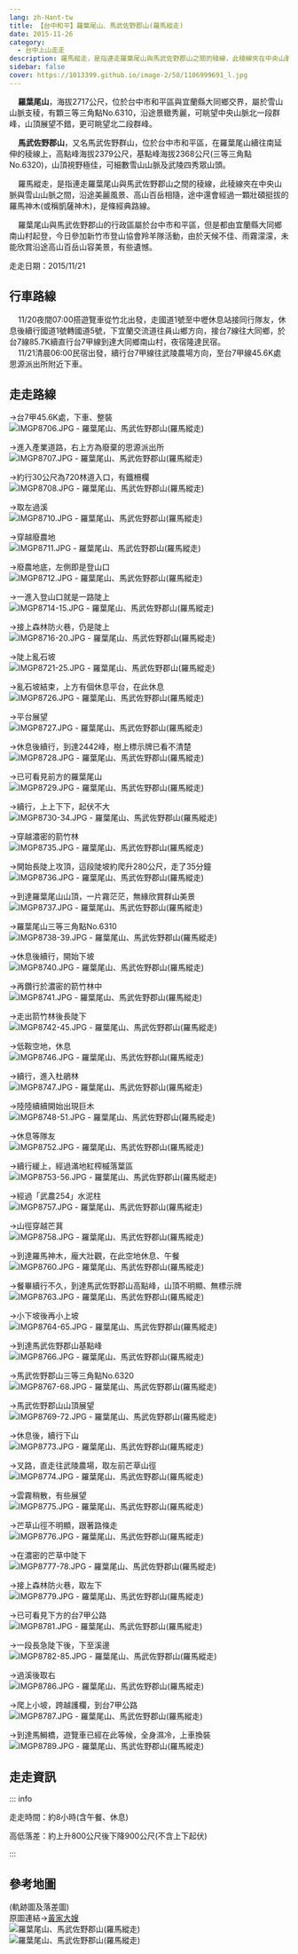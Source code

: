 ```yaml
---
lang: zh-Hant-tw
title: 【台中和平】羅葉尾山、馬武佐野郡山(羅馬縱走)
date: 2015-11-26
category: 
  - 台中上山走走
description: 羅馬縱走，是指連走羅葉尾山與馬武佐野郡山之間的稜線，此稜線夾在中央山脈與雪山山脈之間，沿途美麗風景、高山百岳相隨，途中還會經過一顆壯碩挺拔的羅馬神木(或稱凱薩神木)，是條經典路線。 羅葉尾山與馬武佐野郡山的行政區屬於台中市和平區，但是都由宜蘭縣大同鄉南山村起登，今日參加新竹市登山協會羚羊隊活動，由於天候不佳、雨霧濛濛，未能欣賞沿途高山百岳山容美景，有些遺憾。
sidebar: false
cover: https://1013399.github.io/image-2/58/1106999691_l.jpg
---
```


    **羅葉尾山**，海拔2717公尺，位於台中市和平區與宜蘭縣大同鄉交界，屬於雪山山脈支稜，有顆三等三角點No.6310，沿途景緻秀麗，可眺望中央山脈北一段群峰，山頂展望不錯，更可眺望北二段群峰。  

    **馬武佐野郡山**，又名馬武佐野群山，位於台中市和平區，在羅葉尾山續往南延伸的稜線上，高點峰海拔2379公尺，基點峰海拔2368公尺(三等三角點No.6320)，山頂視野極佳，可細數雪山山脈及武陵四秀眾山頭。  

<!-- more -->

    羅馬縱走，是指連走羅葉尾山與馬武佐野郡山之間的稜線，此稜線夾在中央山脈與雪山山脈之間，沿途美麗風景、高山百岳相隨，途中還會經過一顆壯碩挺拔的羅馬神木(或稱凱薩神木)，是條經典路線。  

    羅葉尾山與馬武佐野郡山的行政區屬於台中市和平區，但是都由宜蘭縣大同鄉南山村起登，今日參加新竹市登山協會羚羊隊活動，由於天候不佳、雨霧濛濛，未能欣賞沿途高山百岳山容美景，有些遺憾。

走走日期：2015/11/21

## 行車路線
    11/20夜間07:00搭遊覽車從竹北出發，走國道1號至中壢休息站接同行隊友，休息後續行國道1號轉國道5號，下宜蘭交流道往員山鄉方向，接台7線往大同鄉，於台7線85.7K續直行台7甲線到達大同鄉南山村，夜宿隆達民宿。  
    11/21清晨06:00民宿出發，續行台7甲線往武陵農場方向，至台7甲線45.6K處思源派出所附近下車。

## 走走路線
→台7甲45.6K處，下車、整裝  
![IMGP8706.JPG - 羅葉尾山、馬武佐野郡山(羅馬縱走)](https://1013399.github.io/image-2/58/1107001467_l.jpg)

→進入產業道路，右上方為廢棄的思源派出所  
![IMGP8707.JPG - 羅葉尾山、馬武佐野郡山(羅馬縱走)](https://1013399.github.io/image-2/58/1106998610_l.jpg)

→約行30公尺為720林道入口，有鐵柵欄  
![IMGP8708.JPG - 羅葉尾山、馬武佐野郡山(羅馬縱走)](https://1013399.github.io/image-2/58/1107001657_l.jpg)

→取左過溪  
![IMGP8710.JPG - 羅葉尾山、馬武佐野郡山(羅馬縱走)](https://1013399.github.io/image-2/58/1106997298_l.jpg)

→穿越廢農地  
![IMGP8711.JPG - 羅葉尾山、馬武佐野郡山(羅馬縱走)](https://1013399.github.io/image-2/58/1106999279_l.jpg)

→廢農地底，左側即是登山口  
![IMGP8712.JPG - 羅葉尾山、馬武佐野郡山(羅馬縱走)](https://1013399.github.io/image-2/58/1106997908_l.jpg)

→一進入登山口就是一路陡上  
![IMGP8714-15.JPG - 羅葉尾山、馬武佐野郡山(羅馬縱走)](https://1013399.github.io/image-2/58/1106999072_l.jpg)

→接上森林防火巷，仍是陡上  
![IMGP8716-20.JPG - 羅葉尾山、馬武佐野郡山(羅馬縱走)](https://1013399.github.io/image-2/58/1107002070_l.jpg)

→陡上亂石坡  
![IMGP8721-25.JPG - 羅葉尾山、馬武佐野郡山(羅馬縱走)](https://1013399.github.io/image-2/58/1107001752_l.jpg)

→亂石坡結束，上方有個休息平台，在此休息  
![IMGP8726.JPG - 羅葉尾山、馬武佐野郡山(羅馬縱走)](https://1013399.github.io/image-2/58/1106997231_l.jpg)

→平台展望  
![IMGP8727.JPG - 羅葉尾山、馬武佐野郡山(羅馬縱走)](https://1013399.github.io/image-2/58/1106999284_l.jpg)

→休息後續行，到達2442峰，樹上標示牌已看不清楚  
![IMGP8728.JPG - 羅葉尾山、馬武佐野郡山(羅馬縱走)](https://1013399.github.io/image-2/58/1106998612_l.jpg)

→已可看見前方的羅葉尾山  
![IMGP8729.JPG - 羅葉尾山、馬武佐野郡山(羅馬縱走)](https://1013399.github.io/image-2/58/1107001659_l.jpg)

→續行，上上下下，起伏不大  
![IMGP8730-34.JPG - 羅葉尾山、馬武佐野郡山(羅馬縱走)](https://1013399.github.io/image-2/58/1107000693_l.jpg)

→穿越濃密的箭竹林  
![IMGP8735.JPG - 羅葉尾山、馬武佐野郡山(羅馬縱走)](https://1013399.github.io/image-2/58/1106999997_l.jpg)

→開始長陡上攻頂，這段陡坡約爬升280公尺，走了35分鐘  
![IMGP8736.JPG - 羅葉尾山、馬武佐野郡山(羅馬縱走)](https://1013399.github.io/image-2/58/1106999867_l.jpg)

→到達羅葉尾山山頂，一片霧茫茫，無緣欣賞群山美景  
![IMGP8737.JPG - 羅葉尾山、馬武佐野郡山(羅馬縱走)](https://1013399.github.io/image-2/58/1107001844_l.jpg)

→羅葉尾山三等三角點No.6310  
![IMGP8738-39.JPG - 羅葉尾山、馬武佐野郡山(羅馬縱走)](https://1013399.github.io/image-2/58/1106998485_l.jpg)

→休息後續行，開始下坡  
![IMGP8740.JPG - 羅葉尾山、馬武佐野郡山(羅馬縱走)](https://1013399.github.io/image-2/58/1107002072_l.jpg)

→再鑽行於濃密的箭竹林中  
![IMGP8741.JPG - 羅葉尾山、馬武佐野郡山(羅馬縱走)](https://1013399.github.io/image-2/58/1107000981_l.jpg)

→走出箭竹林後長陡下  
![IMGP8742-45.JPG - 羅葉尾山、馬武佐野郡山(羅馬縱走)](https://1013399.github.io/image-2/58/1107001192_l.jpg)

→低鞍空地，休息  
![IMGP8746.JPG - 羅葉尾山、馬武佐野郡山(羅馬縱走)](https://1013399.github.io/image-2/58/1107000784_l.jpg)

→續行，進入杜鵑林  
![IMGP8747.JPG - 羅葉尾山、馬武佐野郡山(羅馬縱走)](https://1013399.github.io/image-2/58/1106999999_l.jpg)

→陸陸續續開始出現巨木  
![IMGP8748-51.JPG - 羅葉尾山、馬武佐野郡山(羅馬縱走)](https://1013399.github.io/image-2/58/1107001846_l.jpg)

→休息等隊友  
![IMGP8752.JPG - 羅葉尾山、馬武佐野郡山(羅馬縱走)](https://1013399.github.io/image-2/58/1106998488_l.jpg)

→續行緩上，經過滿地紅榨槭落葉區  
![IMGP8753-56.JPG - 羅葉尾山、馬武佐野郡山(羅馬縱走)](https://1013399.github.io/image-2/58/1107002076_l.jpg)

→經過「武農254」水泥柱  
![IMGP8757.JPG - 羅葉尾山、馬武佐野郡山(羅馬縱走)](https://1013399.github.io/image-2/58/1107002078_l.jpg)

→山徑穿越芒萁  
![IMGP8758.JPG - 羅葉尾山、馬武佐野郡山(羅馬縱走)](https://1013399.github.io/image-2/58/1106999080_l.jpg)

→到達羅馬神木，龐大壯觀，在此空地休息、午餐  
![IMGP8760.JPG - 羅葉尾山、馬武佐野郡山(羅馬縱走)](https://1013399.github.io/image-2/58/1107001962_l.jpg)

→餐畢續行不久，到達馬武佐野郡山高點峰，山頂不明顯、無標示牌  
![IMGP8763.JPG - 羅葉尾山、馬武佐野郡山(羅馬縱走)](https://1013399.github.io/image-2/58/1106999287_l.jpg)

→小下坡後再小上坡  
![IMGP8764-65.JPG - 羅葉尾山、馬武佐野郡山(羅馬縱走)](https://1013399.github.io/image-2/58/1107001849_l.jpg)

→到達馬武佐野郡山基點峰  
![IMGP8766.JPG - 羅葉尾山、馬武佐野郡山(羅馬縱走)](https://1013399.github.io/image-2/58/1107000004_l.jpg)

→馬武佐野郡山三等三角點No.6320  
![IMGP8767-68.JPG - 羅葉尾山、馬武佐野郡山(羅馬縱走)](https://1013399.github.io/image-2/58/1107000005_l.jpg)

→馬武佐野郡山山頂展望  
![IMGP8769-72.JPG - 羅葉尾山、馬武佐野郡山(羅馬縱走)](https://1013399.github.io/image-2/58/1106998493_l.jpg)

→休息後，續行下山  
![IMGP8773.JPG - 羅葉尾山、馬武佐野郡山(羅馬縱走)](https://1013399.github.io/image-2/58/1106999290_l.jpg)

→叉路，直走往武陵農場，取左前芒草山徑  
![IMGP8774.JPG - 羅葉尾山、馬武佐野郡山(羅馬縱走)](https://1013399.github.io/image-2/58/1107000372_l.jpg)

→雲霧稍散，有些展望  
![IMGP8775.JPG - 羅葉尾山、馬武佐野郡山(羅馬縱走)](https://1013399.github.io/image-2/58/1107000702_l.jpg)

→芒草山徑不明顯，跟著路條走  
![IMGP8776.JPG - 羅葉尾山、馬武佐野郡山(羅馬縱走)](https://1013399.github.io/image-2/58/1106999183_l.jpg)

→在濃密的芒草中陡下  
![IMGP8777-78.JPG - 羅葉尾山、馬武佐野郡山(羅馬縱走)](https://1013399.github.io/image-2/58/1107000010_l.jpg)

→接上森林防火巷，取左下  
![IMGP8779.JPG - 羅葉尾山、馬武佐野郡山(羅馬縱走)](https://1013399.github.io/image-2/58/1106999690_l.jpg)

→已可看見下方的台7甲公路  
![IMGP8781.JPG - 羅葉尾山、馬武佐野郡山(羅馬縱走)](https://1013399.github.io/image-2/58/1106999691_l.jpg)

→一段長急陡下後，下至溪邊  
![IMGP8782-85.JPG - 羅葉尾山、馬武佐野郡山(羅馬縱走)](https://1013399.github.io/image-2/58/1107000011_l.jpg)

→過溪後取右  
![IMGP8786.JPG - 羅葉尾山、馬武佐野郡山(羅馬縱走)](https://1013399.github.io/image-2/58/1107000987_l.jpg)

→爬上小坡，跨越護欄，到台7甲公路  
![IMGP8787.JPG - 羅葉尾山、馬武佐野郡山(羅馬縱走)](https://1013399.github.io/image-2/58/1107001967_l.jpg)

→到達馬鰣橋，遊覽車已經在此等候，全身濕冷，上車換裝  
![IMGP8789.JPG - 羅葉尾山、馬武佐野郡山(羅馬縱走)](https://1013399.github.io/image-2/58/1107002343_l.jpg)


## 走走資訊
::: info

走走時間：約8小時(含午餐、休息)

高低落差：約上升800公尺後下降900公尺(不含上下起伏)

:::

## 參考地圖
(軌跡圖及落差圖)  
原圖連結→[黃家大嫂](http://lin6151.pixnet.net/blog/post/416809081)  
![羅葉尾山、馬武佐野郡山(羅馬縱走)](https://1013399.github.io/image-2/58/1107001560_l.jpg)  
![羅葉尾山、馬武佐野郡山(羅馬縱走)](https://1013399.github.io/image-2/58/1106998497_l.jpg)